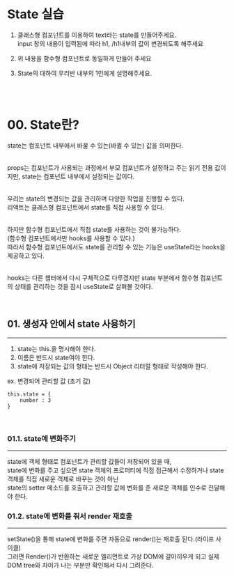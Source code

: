 # State 실습

1. 클래스형 컴포넌트를 이용하여 text라는 state를 만들어주세요.<br>
input 창의 내용이 입력됨에 따라 h1, /h1내부의 값이 변경되도록 해주세요

2. 위 내용을 함수형 컴포넌트로 동일하게 만들어 주세요

3. State의 대하여 우리반 내부의 1인에게 설명해주세요.

<br><br>

# 00. State란?
state는 컴포넌트 내부에서 바꿀 수 있는(바뀔 수 있는) 값을 의미한다.<br><br>

props는 컴포넌트가 사용되는 과정에서 부모 컴포넌트가 설정하고 주는 읽기 전용 값이지만, state는 컴포넌트 내부에서 설정되는 값이다.<br><br>

우리는 state의 변경되는 값을 관리하며 다양한 작업을 진행할 수 있다.<br>
리액트는 클래스형 컴포넌트에서 state를 직접 사용할 수 있다.<br><br>

하지만 함수형 컴포넌트에서 직접 state를 사용하는 것이 불가능하다.<br>
(함수형 컴포넌트에서만 hooks를 사용할 수 있다.)<br>
따라서 함수형 컴포넌트에서도 state를 관리할 수 있는 기능은 useState라는 hooks을 제공하고 있다.<br><br>

hooks는 다른 챕터에서 다시 구체적으로 다루겠지만 state 부분에서 함수형 컴포넌트의 상태를 관리하는 것을 잠시 useState로 살펴볼 것이다.<br>

<br>

## 01. 생성자 안에서 state 사용하기
<hr>

1. state는 this.을 명시해야 한다.
2. 이름은 반드시 state여야 한다.
3. state에 저장되는 값의 형태는 반드시 Object 리터럴 형태로 작성해야 한다.

ex. 변경되어 관리할 값 (초기 값)

    this.state = {
        number : 3
    }

<br>

### 01.1. state에 변화주기
<hr>
state에 객체 형태로 컴포넌트가 관리할 값들이 저장되어 있을 때,<br>
state에 변화를 주고 싶으면 state 객체의 프로퍼티에 직접 접근해서 수정하거나 state 객체를 직접 새로운 객체로 바꾸는 것이 아닌 <br>
state의 setter 메소드를 호출하고 관리할 값에 변화를 준 새로운 객체를 인수로 전달해야 한다.

<br>

### 01.2. state에 변화를 줘서 render 재호출
<hr>
setState()을 통해 state에 변화를 주면 자동으로 render()는 재호출 된다.(라이프 사이클) <br>
그러면 Render()가 반환하는 새로운 엘리먼트로 가상 DOM에 갈아끼우게 되고 실제 DOM tree와 차이가 나는 부분만 확인해서 다시 그려준다.
